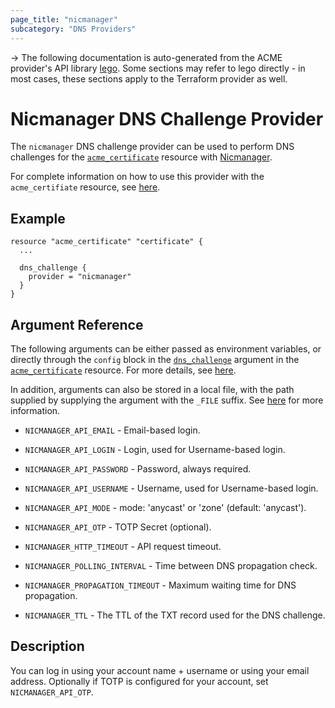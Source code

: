 ```yaml
---
page_title: "nicmanager"
subcategory: "DNS Providers"
---
```


-> The following documentation is auto-generated from the ACME
provider's API library [lego](https://go-acme.github.io/lego/).  Some
sections may refer to lego directly - in most cases, these sections
apply to the Terraform provider as well.

# Nicmanager DNS Challenge Provider

The `nicmanager` DNS challenge provider can be used to perform DNS challenges for
the [`acme_certificate`][resource-acme-certificate] resource with
[Nicmanager](https://www.nicmanager.com/).

[resource-acme-certificate]: ../resources/certificate.md

For complete information on how to use this provider with the `acme_certifiate`
resource, see [here][resource-acme-certificate-dns-challenges].

[resource-acme-certificate-dns-challenges]: ../resources/certificate.md#using-dns-challenges

## Example

```hcl
resource "acme_certificate" "certificate" {
  ...

  dns_challenge {
    provider = "nicmanager"
  }
}
```
## Argument Reference

The following arguments can be either passed as environment variables, or
directly through the `config` block in the
[`dns_challenge`][resource-acme-certificate-dns-challenge-arg] argument in the
[`acme_certificate`][resource-acme-certificate] resource. For more details, see
[here][resource-acme-certificate-dns-challenges].

[resource-acme-certificate-dns-challenge-arg]: ../resources/certificate.md#dns_challenge

In addition, arguments can also be stored in a local file, with the path
supplied by supplying the argument with the `_FILE` suffix. See
[here][acme-certificate-file-arg-example] for more information.

[acme-certificate-file-arg-example]: ../resources/certificate.md#using-variable-files-for-provider-arguments

* `NICMANAGER_API_EMAIL` - Email-based login.
* `NICMANAGER_API_LOGIN` - Login, used for Username-based login.
* `NICMANAGER_API_PASSWORD` - Password, always required.
* `NICMANAGER_API_USERNAME` - Username, used for Username-based login.

* `NICMANAGER_API_MODE` - mode: 'anycast' or 'zone' (default: 'anycast').
* `NICMANAGER_API_OTP` - TOTP Secret (optional).
* `NICMANAGER_HTTP_TIMEOUT` - API request timeout.
* `NICMANAGER_POLLING_INTERVAL` - Time between DNS propagation check.
* `NICMANAGER_PROPAGATION_TIMEOUT` - Maximum waiting time for DNS propagation.
* `NICMANAGER_TTL` - The TTL of the TXT record used for the DNS challenge.

## Description

You can log in using your account name + username or using your email address.
Optionally if TOTP is configured for your account, set `NICMANAGER_API_OTP`.

